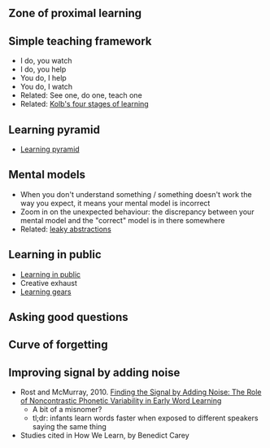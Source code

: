 ## Zone of proximal learning
## Simple teaching framework
- I do, you watch
- I do, you help
- You do, I help
- You do, I watch
- Related: See one, do one, teach one
- Related: [Kolb's four stages of learning](https://citt.ufl.edu/resources/the-learning-process/types-of-learners/kolbs-four-stages-of-learning/)
## Learning pyramid
- [Learning pyramid](https://en.wikipedia.org/wiki/Learning_pyramid)
## Mental models
- When you don't understand something / something doesn't work the way you expect, it means your mental model is incorrect
- Zoom in on the unexpected behaviour: the discrepancy between your mental model and the "correct" model is in there somewhere
- Related: [leaky abstractions](https://www.joelonsoftware.com/2002/11/11/the-law-of-leaky-abstractions/)
## Learning in public
- [Learning in public](https://www.swyx.io/learn-in-public)
- Creative exhaust
- [Learning gears](https://www.swyx.io/learning-gears)
## Asking good questions
## Curve of forgetting
## Improving signal by adding noise
- Rost and McMurray, 2010. [Finding the Signal by Adding Noise: The Role of Noncontrastic Phonetic Variability in Early Word Learning](https://onlinelibrary.wiley.com/doi/full/10.1111/j.1532-7078.2010.00033.x)
	- A bit of a misnomer?
	- tl;dr: infants learn words faster when exposed to different speakers saying the same thing
- Studies cited in How We Learn, by Benedict Carey